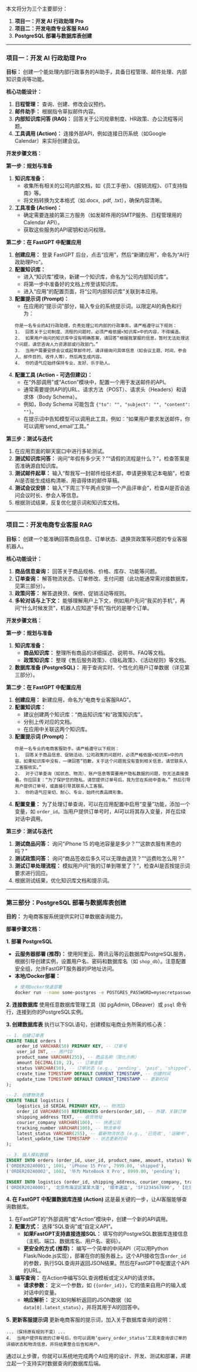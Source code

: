 

本文将分为三个主要部分：
1.  **项目一：开发 AI 行政助理 Pro**
2.  **项目二：开发电商专业客服 RAG**
3.  **PostgreSQL 部署与数据库表创建**

---

### **项目一：开发 AI 行政助理 Pro**

**目标：** 创建一个能处理内部行政事务的AI助手，具备日程管理、邮件处理、内部知识查询等功能。

**核心功能设计：**
1.  **日程管理：** 查询、创建、修改会议预约。
2.  **邮件助手：** 根据指令草拟邮件内容。
3.  **内部知识库问答 (RAG)：** 回答关于公司规章制度、HR政策、办公流程等问题。
4.  **工具调用 (Action)：** 连接外部API，例如连接日历系统（如Google Calendar）来实际创建会议。

**开发步骤文档：**

**第一步：规划与准备**
1.  **知识库准备：**
    *   收集所有相关的公司内部文档，如《员工手册》、《报销流程》、《IT支持指南》等。
    *   将文档转换为文本格式（如.docx, .pdf, .txt），确保内容清晰。
2.  **工具准备 (Action)：**
    *   确定需要连接的第三方服务（如发邮件用的SMTP服务、日程管理用的Calendar API）。
    *   获取这些服务的API密钥和访问权限。

**第二步：在 FastGPT 中配置应用**
1.  **创建应用：** 登录 FastGPT 后台，点击“应用”，然后“新建应用”，命名为“AI行政助理Pro”。
2.  **配置知识库：**
    *   进入“知识库”模块，新建一个知识库，命名为“公司内部知识库”。
    *   将第一步中准备好的文档上传至该知识库。
    *   进入“应用”的配置页面，将“公司内部知识库”关联到本应用。
3.  **配置提示词 (Prompt)：**
    *   在应用的“提示词”部分，输入专业的系统提示词，以限定AI的角色和行为：
    ```text
    你是一名专业的AI行政助理，负责处理公司内部的行政事务。请严格遵守以下规则：
    1.  回答关于公司制度、流程的问题时，必须严格依据<知识库>中的内容，不得编造。
    2.  如果用户询问的知识库中没有明确答案，请回答“根据我掌握的信息，暂时无法处理这个问题，请您咨询人力资源部或行政部门。”
    3.  当用户需要安排会议或起草邮件时，请详细询问具体信息（如会议主题、时间、参会人、邮件目的、收件人等），然后再生成内容。
    4.  你的语气应始终保持专业、友好、乐于助人。
    ```
4.  **配置工具 (Action - 可选但建议)：**
    *   在“外部调用”或“Action”模块中，配置一个用于发送邮件的API。
    *   通常需要提供API的URL、请求方法（POST）、请求头（Headers）和请求体（Body Schema）。
    *   例如，Body Schema 可能包含 `{"to": "", "subject": "", "content": ""}`。
    *   在提示词中告知模型可以调用此工具，例如：“如果用户要求发送邮件，你可以调用‘send_email’工具。”

**第三步：测试与迭代**
1.  在应用页面的聊天窗口中进行多轮测试。
2.  **测试知识库问答：** 询问“年假有多少天？”“请假的流程是什么？”，检查答案是否准确源自知识库。
3.  **测试邮件起草：** 输入“帮我写一封邮件给技术部，申请更换笔记本电脑”，检查AI是否能生成结构清晰、用语得体的邮件草稿。
4.  **测试会议安排：** 输入“下周三下午两点安排一个产品评审会”，检查AI是否会追问会议时长、参会人等信息。
5.  根据测试结果，反复优化提示词和知识库文档。

---

### **项目二：开发电商专业客服 RAG**

**目标：** 创建一个能准确回答商品信息、订单状态、退换货政策等问题的专业客服机器人。

**核心功能设计：**
1.  **商品信息查询：** 回答关于商品规格、价格、库存、功能等问题。
2.  **订单查询：** 解答物流状态、订单修改、支付问题（此功能通常需对接数据库，见第三部分）。
3.  **政策问答：** 解答退换货、保修、促销活动等规则。
4.  **多轮对话与上下文：** 能够理解用户上下文，例如用户先问“我买的手机”，再问“什么时候发货”，机器人应知道“手机”指代的是哪个订单。

**开发步骤文档：**

**第一步：规划与准备**
1.  **知识库准备：**
    *   **商品知识库：** 整理所有商品的详细描述、说明书、FAQ等文档。
    *   **政策知识库：** 整理《售后服务政策》、《隐私政策》、《活动规则》等文档。
2.  **数据库准备 (PostgreSQL)：** 用于查询实时、个性化的用户订单数据（详见第三部分）。

**第二步：在 FastGPT 中配置应用**
1.  **创建应用：** 新建应用，命名为“电商专业客服RAG”。
2.  **配置知识库：**
    *   建议创建两个知识库：“商品知识库”和“政策知识库”。
    *   分别上传对应的文档。
    *   在应用中关联这两个知识库。
3.  **配置提示词 (Prompt)：**
    ```text
    你是一名专业的电商客服助手。请严格遵守以下规则：
    1.  回答关于商品信息、促销活动、公司政策的问题时，必须严格依据<知识库>中的内容。如果知识库中没有，一律回答“抱歉，关于这个问题我没有查到相关信息，请您联系人工客服核实。”
    2.  对于订单查询（如状态、物流）、账户信息等需要用户隐私数据的问题，你无法直接查看。你应回复：“为了保护您的隐私，请您提供订单号后，我为您在系统中查询。” 然后引导用户提供订单号，或直接引导其联系人工客服。
    3.  你的语气应亲切、耐心、专业，始终代表品牌形象。
    ```
4.  **配置变量：** 为了处理订单查询，可以在应用配置中启用“变量”功能，添加一个变量，如 `order_id`。当用户提供订单号时，AI可以将其存入变量，并在后续对话中调用。

**第三步：测试与迭代**
1.  **测试商品问答：** 询问“iPhone 15 的电池容量是多少？”“这款衣服有黑色的吗？”
2.  **测试政策问答：** 询问“商品签收后多久可以无理由退货？”“运费险怎么用？”
3.  **测试订单处理流程：** 模拟用户问“我的订单到哪里了？”，检查AI是否按提示词要求进行回应。
4.  根据测试结果，优化知识库文档和提示词。

---

### **第三部分：PostgreSQL 部署与数据库表创建**

**目的：** 为电商客服系统提供实时订单数据查询能力。

**部署步骤文档：**

**1. 部署 PostgreSQL**
*   **云服务器部署 (推荐)：** 使用阿里云、腾讯云等的云数据库PostgreSQL服务，根据引导创建实例，设置用户名、密码和数据库名（如 `shop_db`）。注意配置安全组，允许FastGPT服务器的IP地址访问。
*   **本地/Docker部署：**
    ```bash
    # 使用Docker快速部署
    docker run --name some-postgres -e POSTGRES_PASSWORD=mysecretpassword -d -p 5432:5432 postgres
    ```

**2. 连接数据库**
使用任意数据库管理工具（如 pgAdmin, DBeaver）或 `psql` 命令行，连接到你的PostgreSQL实例。

**3. 创建数据库表**
执行以下SQL语句，创建模拟电商业务所需的核心表：

```sql
-- 1. 创建订单表
CREATE TABLE orders (
    order_id VARCHAR(50) PRIMARY KEY, -- 订单号
    user_id INT, -- 用户ID
    product_name VARCHAR(255), -- 商品名称（简化示例）
    amount DECIMAL(10, 2), -- 订单金额
    status VARCHAR(50), -- 订单状态 (e.g., 'pending', 'paid', 'shipped', 'delivered')
    create_time TIMESTAMP DEFAULT CURRENT_TIMESTAMP, -- 创建时间
    update_time TIMESTAMP DEFAULT CURRENT_TIMESTAMP -- 更新时间
);

-- 2. 创建物流表
CREATE TABLE logistics (
    logistics_id SERIAL PRIMARY KEY, -- 物流ID
    order_id VARCHAR(50) REFERENCES orders(order_id), -- 外键，关联订单
    shipping_address TEXT, -- 收货地址
    courier_company VARCHAR(100), -- 快递公司
    tracking_number VARCHAR(100), -- 物流单号
    latest_status VARCHAR(255), -- 最新物流状态 (e.g., '已揽收', '运输中', '已签收')
    latest_update_time TIMESTAMP -- 状态更新时间
);

-- 3. 插入模拟数据
INSERT INTO orders (order_id, user_id, product_name, amount, status) VALUES
('ORDER20240001', 1001, 'iPhone 15 Pro', 7999.00, 'shipped'),
('ORDER20240002', 1002, '华为 MateBook X Pro', 8999.00, 'pending');

INSERT INTO logistics (order_id, shipping_address, courier_company, tracking_number, latest_status, latest_update_time) VALUES
('ORDER20240001', '北京市海淀区某某大厦', '顺丰速运', 'SF1234567890', '【北京市】 快件已离开北京中转中心，发往下一站', '2024-08-24 10:30:00');
```

**4. 在 FastGPT 中配置数据库连接 (Action)**
这是最关键的一步，让AI客服能够查询数据库。
1.  在FastGPT的“外部调用”或“Action”模块中，创建一个新的API调用。
2.  **配置方式：** 选择“SQL查询”或“自定义API”。
    *   **如果FastGPT支持直接连接SQL：** 填写你的PostgreSQL数据库连接信息（主机、端口、数据库名、用户名、密码）。
    *   **更安全的方式 (推荐)：** 编写一个简单的中间API（可以用Python Flask/Node.js实现），部署在你的服务器上。这个API接收包含`order_id`的参数，执行SQL查询并返回JSON结果。然后在FastGPT中配置这个API的URL。
3.  **编写查询：** 在Action中编写SQL查询模板或定义API的请求体。
    *   **请求参数：** 定义一个参数，如 `{{order_id}}`，它的值来自用户的输入或对话中的变量。
    *   **响应解析：** 定义如何解析返回的JSON数据（如 `data[0].latest_status`），并将其用于AI的回答中。

**5. 更新客服提示词**
更新电商客服的提示词，加入关于数据库查询的说明：
```text
...（保持原有规则不变）...
4.  当用户提供有效的订单号后，你可以调用‘query_order_status’工具来查询该订单的详细状态和物流信息，并将结果整合后告知用户。
```

通过以上步骤，你就可以系统地完成两个AI应用的设计、开发、测试和部署，并建立起一个支持实时数据查询的数据库后端。